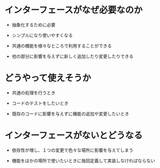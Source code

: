 # インターフェースがなぜ必要なのか
 
 - 抽象化するために必要
  
  - シンプルになり使いやすくなる
 
 - 共通の機能を様々なところで利用することができる
 
 - 他の部分に影響を与えずに新しく追加したり変更したりできる

# どうやって使えそうか
 
 - 共通の処理を行うとき
 
 - コードのテストをしたいとき
 
 - 既存のコードに影響を与えずに機能の追加や変更したいとき

# インターフェースがないとどうなる
 
 - 依存性が増し、１つの変更で色々な場所に影響を与えてしまう
 
 - 機能をほかの場所で使いたいときに毎回定義して実装しなければならない